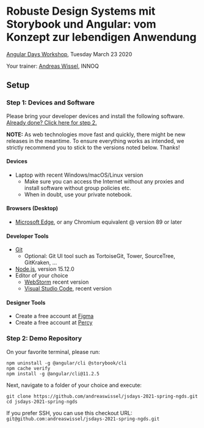 # Robuste Design Systems mit Storybook und Angular: vom Konzept zur lebendigen Anwendung

[Angular Days Workshop](https://javascript-days.de/angular/robuste-design-systems-mit-storybook-und-angular-vom-konzept-zur-lebendigen-anwendung/), Tuesday March 23 2020

Your trainer: [Andreas Wissel](https://twitter.com/andreas_wissel), INNOQ

## Setup

### Step 1: Devices and Software

Please bring your developer devices and install the following software. [Already done? Click here for step 2.](#step-2-demo-repository)

**NOTE:** As web technologies move fast and quickly, there might be new releases in the meantime. To ensure everything works as intended, we strictly recommend you to stick to the versions noted below. Thanks!

#### Devices

- Laptop with recent Windows/macOS/Linux version
  - Make sure you can access the Internet without any proxies and install software without group policies etc.
  - When in doubt, use your private notebook.

#### Browsers (Desktop)

- [Microsoft Edge](https://www.microsoft.com/en-us/edge), or any Chromium equivalent @ version 89 or later

#### Developer Tools

- [Git](https://git-scm.com/)
  - Optional: Git UI tool such as TortoiseGit, Tower, SourceTree, GitKraken, …
- [Node.js](https://nodejs.org/en/), version 15.12.0
- Editor of your choice
  - [WebStorm](https://www.jetbrains.com/webstorm/) recent version
  - [Visual Studio Code](https://code.visualstudio.com/), recent version

#### Designer Tools

- Create a free account at [Figma](https://figma.com)
- Create a free account at [Percy](https://percy.io)

### Step 2: Demo Repository

On your favorite terminal, please run:

```
npm uninstall -g @angular/cli @storybook/cli
npm cache verify
npm install -g @angular/cli@11.2.5
```

Next, navigate to a folder of your choice and execute:

```
git clone https://github.com/andreaswissel/jsdays-2021-spring-ngds.git
cd jsdays-2021-spring-ngds
```

If you prefer SSH, you can use this checkout URL: `git@github.com:andreaswissel/jsdays-2021-spring-ngds.git`
